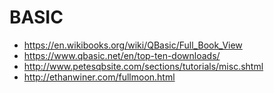 # BASIC

* https://en.wikibooks.org/wiki/QBasic/Full_Book_View
* https://www.qbasic.net/en/top-ten-downloads/
* http://www.petesqbsite.com/sections/tutorials/misc.shtml
* http://ethanwiner.com/fullmoon.html
